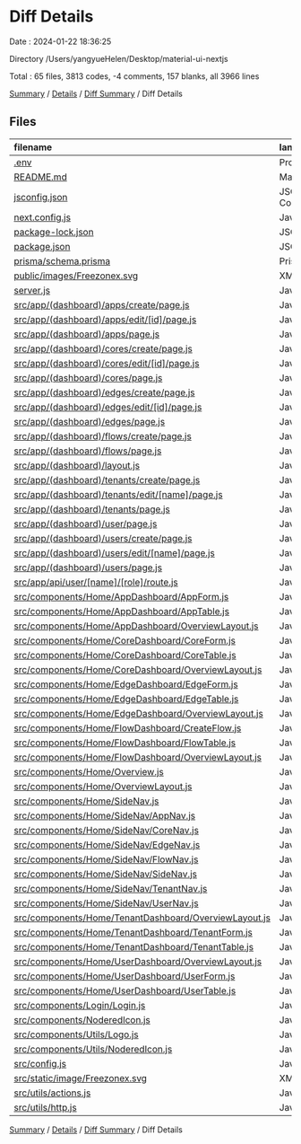 # Diff Details

Date : 2024-01-22 18:36:25

Directory /Users/yangyueHelen/Desktop/material-ui-nextjs

Total : 65 files,  3813 codes, -4 comments, 157 blanks, all 3966 lines

[Summary](results.md) / [Details](details.md) / [Diff Summary](diff.md) / Diff Details

## Files
| filename | language | code | comment | blank | total |
| :--- | :--- | ---: | ---: | ---: | ---: |
| [.env](/.env) | Properties | 0 | 0 | 1 | 1 |
| [README.md](/README.md) | Markdown | 1 | -1 | 0 | 0 |
| [jsconfig.json](/jsconfig.json) | JSON with Comments | 3 | -4 | 1 | 0 |
| [next.config.js](/next.config.js) | JavaScript | 8 | 1 | 1 | 10 |
| [package-lock.json](/package-lock.json) | JSON | 966 | 0 | 0 | 966 |
| [package.json](/package.json) | JSON | 3 | 0 | 0 | 3 |
| [prisma/schema.prisma](/prisma/schema.prisma) | Prisma | 1 | 0 | 0 | 1 |
| [public/images/Freezonex.svg](/public/images/Freezonex.svg) | XML | 11 | 0 | 1 | 12 |
| [server.js](/server.js) | JavaScript | -44 | -1 | -7 | -52 |
| [src/app/(dashboard)/apps/create/page.js](/src/app/(dashboard)/apps/create/page.js) | JavaScript | 6 | 0 | 3 | 9 |
| [src/app/(dashboard)/apps/edit/[id]/page.js](/src/app/(dashboard)/apps/edit/%5Bid%5D/page.js) | JavaScript | 9 | 0 | 2 | 11 |
| [src/app/(dashboard)/apps/page.js](/src/app/(dashboard)/apps/page.js) | JavaScript | 6 | 0 | 3 | 9 |
| [src/app/(dashboard)/cores/create/page.js](/src/app/(dashboard)/cores/create/page.js) | JavaScript | 6 | 0 | 3 | 9 |
| [src/app/(dashboard)/cores/edit/[id]/page.js](/src/app/(dashboard)/cores/edit/%5Bid%5D/page.js) | JavaScript | 9 | 0 | 2 | 11 |
| [src/app/(dashboard)/cores/page.js](/src/app/(dashboard)/cores/page.js) | JavaScript | 6 | 0 | 3 | 9 |
| [src/app/(dashboard)/edges/create/page.js](/src/app/(dashboard)/edges/create/page.js) | JavaScript | 6 | 0 | 3 | 9 |
| [src/app/(dashboard)/edges/edit/[id]/page.js](/src/app/(dashboard)/edges/edit/%5Bid%5D/page.js) | JavaScript | 9 | 0 | 2 | 11 |
| [src/app/(dashboard)/edges/page.js](/src/app/(dashboard)/edges/page.js) | JavaScript | 6 | 0 | 3 | 9 |
| [src/app/(dashboard)/flows/create/page.js](/src/app/(dashboard)/flows/create/page.js) | JavaScript | -221 | -2 | -20 | -243 |
| [src/app/(dashboard)/flows/page.js](/src/app/(dashboard)/flows/page.js) | JavaScript | -1 | -8 | -1 | -10 |
| [src/app/(dashboard)/layout.js](/src/app/(dashboard)/layout.js) | JavaScript | -5 | 1 | 0 | -4 |
| [src/app/(dashboard)/tenants/create/page.js](/src/app/(dashboard)/tenants/create/page.js) | JavaScript | 6 | 0 | 3 | 9 |
| [src/app/(dashboard)/tenants/edit/[name]/page.js](/src/app/(dashboard)/tenants/edit/%5Bname%5D/page.js) | JavaScript | 9 | 0 | 2 | 11 |
| [src/app/(dashboard)/tenants/page.js](/src/app/(dashboard)/tenants/page.js) | JavaScript | 6 | 0 | 3 | 9 |
| [src/app/(dashboard)/user/page.js](/src/app/(dashboard)/user/page.js) | JavaScript | -6 | 0 | -3 | -9 |
| [src/app/(dashboard)/users/create/page.js](/src/app/(dashboard)/users/create/page.js) | JavaScript | 6 | 0 | 3 | 9 |
| [src/app/(dashboard)/users/edit/[name]/page.js](/src/app/(dashboard)/users/edit/%5Bname%5D/page.js) | JavaScript | 9 | 0 | 2 | 11 |
| [src/app/(dashboard)/users/page.js](/src/app/(dashboard)/users/page.js) | JavaScript | 6 | 0 | 3 | 9 |
| [src/app/api/user/[name]/[role]/route.js](/src/app/api/user/%5Bname%5D/%5Brole%5D/route.js) | JavaScript | -23 | -1 | -2 | -26 |
| [src/components/Home/AppDashboard/AppForm.js](/src/components/Home/AppDashboard/AppForm.js) | JavaScript | 269 | 0 | 6 | 275 |
| [src/components/Home/AppDashboard/AppTable.js](/src/components/Home/AppDashboard/AppTable.js) | JavaScript | 141 | 0 | 8 | 149 |
| [src/components/Home/AppDashboard/OverviewLayout.js](/src/components/Home/AppDashboard/OverviewLayout.js) | JavaScript | 65 | 0 | 4 | 69 |
| [src/components/Home/CoreDashboard/CoreForm.js](/src/components/Home/CoreDashboard/CoreForm.js) | JavaScript | 268 | 0 | 6 | 274 |
| [src/components/Home/CoreDashboard/CoreTable.js](/src/components/Home/CoreDashboard/CoreTable.js) | JavaScript | 140 | 1 | 8 | 149 |
| [src/components/Home/CoreDashboard/OverviewLayout.js](/src/components/Home/CoreDashboard/OverviewLayout.js) | JavaScript | 65 | 0 | 4 | 69 |
| [src/components/Home/EdgeDashboard/EdgeForm.js](/src/components/Home/EdgeDashboard/EdgeForm.js) | JavaScript | 273 | 0 | 5 | 278 |
| [src/components/Home/EdgeDashboard/EdgeTable.js](/src/components/Home/EdgeDashboard/EdgeTable.js) | JavaScript | 140 | 0 | 8 | 148 |
| [src/components/Home/EdgeDashboard/OverviewLayout.js](/src/components/Home/EdgeDashboard/OverviewLayout.js) | JavaScript | 65 | 0 | 4 | 69 |
| [src/components/Home/FlowDashboard/CreateFlow.js](/src/components/Home/FlowDashboard/CreateFlow.js) | JavaScript | 286 | 2 | 20 | 308 |
| [src/components/Home/FlowDashboard/FlowTable.js](/src/components/Home/FlowDashboard/FlowTable.js) | JavaScript | 134 | 0 | 8 | 142 |
| [src/components/Home/FlowDashboard/OverviewLayout.js](/src/components/Home/FlowDashboard/OverviewLayout.js) | JavaScript | 65 | 0 | 4 | 69 |
| [src/components/Home/Overview.js](/src/components/Home/Overview.js) | JavaScript | -173 | 0 | -6 | -179 |
| [src/components/Home/OverviewLayout.js](/src/components/Home/OverviewLayout.js) | JavaScript | -39 | 0 | -3 | -42 |
| [src/components/Home/SideNav.js](/src/components/Home/SideNav.js) | JavaScript | -152 | -1 | -14 | -167 |
| [src/components/Home/SideNav/AppNav.js](/src/components/Home/SideNav/AppNav.js) | JavaScript | 29 | 0 | 3 | 32 |
| [src/components/Home/SideNav/CoreNav.js](/src/components/Home/SideNav/CoreNav.js) | JavaScript | 29 | 0 | 3 | 32 |
| [src/components/Home/SideNav/EdgeNav.js](/src/components/Home/SideNav/EdgeNav.js) | JavaScript | 29 | 0 | 3 | 32 |
| [src/components/Home/SideNav/FlowNav.js](/src/components/Home/SideNav/FlowNav.js) | JavaScript | 86 | 0 | 4 | 90 |
| [src/components/Home/SideNav/SideNav.js](/src/components/Home/SideNav/SideNav.js) | JavaScript | 119 | 5 | 14 | 138 |
| [src/components/Home/SideNav/TenantNav.js](/src/components/Home/SideNav/TenantNav.js) | JavaScript | 29 | 0 | 3 | 32 |
| [src/components/Home/SideNav/UserNav.js](/src/components/Home/SideNav/UserNav.js) | JavaScript | 29 | 0 | 3 | 32 |
| [src/components/Home/TenantDashboard/OverviewLayout.js](/src/components/Home/TenantDashboard/OverviewLayout.js) | JavaScript | 57 | 0 | 4 | 61 |
| [src/components/Home/TenantDashboard/TenantForm.js](/src/components/Home/TenantDashboard/TenantForm.js) | JavaScript | 215 | 0 | 3 | 218 |
| [src/components/Home/TenantDashboard/TenantTable.js](/src/components/Home/TenantDashboard/TenantTable.js) | JavaScript | 152 | 0 | 10 | 162 |
| [src/components/Home/UserDashboard/OverviewLayout.js](/src/components/Home/UserDashboard/OverviewLayout.js) | JavaScript | 57 | 0 | 4 | 61 |
| [src/components/Home/UserDashboard/UserForm.js](/src/components/Home/UserDashboard/UserForm.js) | JavaScript | 267 | 0 | 6 | 273 |
| [src/components/Home/UserDashboard/UserTable.js](/src/components/Home/UserDashboard/UserTable.js) | JavaScript | 138 | 0 | 9 | 147 |
| [src/components/Login/Login.js](/src/components/Login/Login.js) | JavaScript | 132 | 0 | 7 | 139 |
| [src/components/NoderedIcon.js](/src/components/NoderedIcon.js) | JavaScript | -25 | 0 | -3 | -28 |
| [src/components/Utils/Logo.js](/src/components/Utils/Logo.js) | JavaScript | 49 | 0 | 4 | 53 |
| [src/components/Utils/NoderedIcon.js](/src/components/Utils/NoderedIcon.js) | JavaScript | 25 | 0 | 3 | 28 |
| [src/config.js](/src/config.js) | JavaScript | 14 | 0 | 1 | 15 |
| [src/static/image/Freezonex.svg](/src/static/image/Freezonex.svg) | XML | -23 | 0 | -2 | -25 |
| [src/utils/actions.js](/src/utils/actions.js) | JavaScript | 35 | 2 | 6 | 43 |
| [src/utils/http.js](/src/utils/http.js) | JavaScript | 25 | 2 | -1 | 26 |

[Summary](results.md) / [Details](details.md) / [Diff Summary](diff.md) / Diff Details